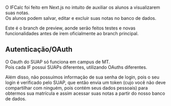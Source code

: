 O IFCalc foi feito em Next.js no intuito de auxiliar os alunos a visualizarem suas notas.  
Os alunos podem salvar, editar e excluir suas notas no banco de dados.

Este é o branch de preview, aonde serão feitos testes e novas funcionalidades antes de 
irem oficialmente ao branch principal.

## Autenticação/OAuth
O Oauth do SUAP só funciona em campus de MT.  
Pois cada IF possui SUAPs diferentes, utilizando OAuths diferentes.  

Além disso, não possuímos informação de sua senha de login,
pois o seu login é verificado pelo SUAP, que então envia um token 
(cujo você não deve compartilhar com ninguém, pois contém seus dados pessoais)
para obtermos sua matrícula e assim acessar suas notas a partir do nosso banco de dados.

